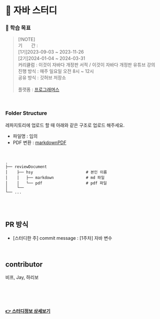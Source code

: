 
# 📖 자바 스터디


### 🔷 학습 목표
 
> [!NOTE]\
> 기 &nbsp;&nbsp;&nbsp;&nbsp;&nbsp; 간 : <br/>
> [1기]2023-09-03 ~ 2023-11-26 <br/>
> [2기]2024-01-04 ~ 2024-03-31 <br/>
> 커리큘럼 : 이것이 자바다 개정판 서적 / 이것이 자바다 개정판 유튜브 강의 <br/>
> 진행 방식 : 매주 일요일 오전 8시 ~ 12시 <br/>
> 공유 방식 : 깃허브 저장소 <br/><br/>
> 플랫폼 : [프로그래머스](https://community.programmers.co.kr/study/1519)
>


<br/>


### Folder Structure

레파지토리에 업로드 할 때 아래와 같은 구조로 업로드 해주세요. <br/>

* 파일명 : 임의
* PDF 변환 : <a href="https://marketplace.visualstudio.com/items?itemName=yzane.markdown-pdf">markdownPDF</a>

<br/>

    .
    ├── reviewDocument
    │    ├── hsy                       # 본인 이름
    │    │   ├── markdown              # md 파일
    │    │   └── pdf                   # pdf 파일
    │    └──  
    └── ...

<br/>


<br/>
  
## PR 방식

- [스터디한 주] commit message : [1주차] 자바 변수

<br/>

## contributor
비프, Jay, 하리보

<br/><br/><br/>

#### [👉 스터디정보 상세보기](https://community.programmers.co.kr/study/1519)
